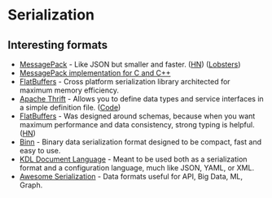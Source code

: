 # Serialization

## Interesting formats

- [MessagePack](https://msgpack.org/) - Like JSON but smaller and faster. ([HN](https://news.ycombinator.com/item?id=22537250)) ([Lobsters](https://lobste.rs/s/9kd4o9/messagepack_it_s_like_json_fast_small))
- [MessagePack implementation for C and C++](https://github.com/msgpack/msgpack-c)
- [FlatBuffers](https://github.com/google/flatbuffers) - Cross platform serialization library architected for maximum memory efficiency.
- [Apache Thrift](https://thrift.apache.org/) - Allows you to define data types and service interfaces in a simple definition file. ([Code](https://github.com/apache/thrift))
- [FlatBuffers](https://google.github.io/flatbuffers/flexbuffers.html) - Was designed around schemas, because when you want maximum performance and data consistency, strong typing is helpful. ([HN](https://news.ycombinator.com/item?id=23588558))
- [Binn](https://github.com/liteserver/binn) - Binary data serialization format designed to be compact, fast and easy to use.
- [KDL Document Language](https://github.com/kdl-org/kdl) - Meant to be used both as a serialization format and a configuration language, much like JSON, YAML, or XML.
- [Awesome Serialization](https://github.com/maximveksler/awesome-serialization) - Data formats useful for API, Big Data, ML, Graph.
